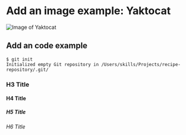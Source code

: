 # Add an image example: Yaktocat
![Image of Yaktocat](https://octodex.github.com/images/yaktocat.png)
## Add an code example
```
$ git init
Initialized empty Git repository in /Users/skills/Projects/recipe-repository/.git/

```
### H3 Title
#### H4 Title
##### H5 Title
###### H6 Title
